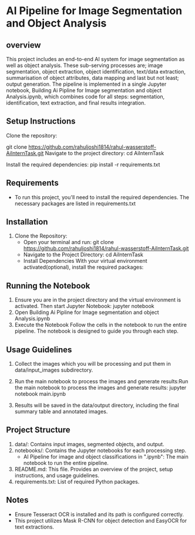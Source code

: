 # AI Pipeline for Image Segmentation and Object Analysis

## overview
This project includes an end-to-end AI system for image segmentation as well as object analysis. These sub-serving processes are; image segmentation, object extraction, object identification, text/data extraction, summarisation of object attributes, data mapping and last but not least; output generation.
The pipeline is implemented in a single Jupyter notebook, Building Ai Pipline for Image segmentation and object Analysis.ipynb, which combines code for all steps: segmentation, identification, text extraction, and final results integration.


## Setup Instructions
Clone the repository:

git clone https://github.com/rahuljoshi1814/rahul-wasserstoff-AiInternTask.git
Navigate to the project directory: cd AiInternTask

Install the required dependencies: pip install -r requirements.txt


## Requirements
- To run this project, you'll need to install the required dependencies. The necessary packages are listed in requirements.txt
## Installation
 1. Clone the Repository:
     - Open your terminal and run: git clone https://github.com/rahuljoshi1814/rahul-wasserstoff-AiInternTask.git
     - Navigate to the Project Directory: cd AiInternTask
     - Install Dependencies
          With your virtual environment activated(optional), install the required packages:

## Running the Notebook
 1. Ensure you are in the project directory and the virtual environment is activated. Then start Jupyter Notebook: jupyter notebook
 2. Open Building Ai Pipline for Image segmentation and object Analysis.ipynb
 3. Execute the Notebook
       Follow the cells in the notebook to run the entire pipeline. The notebook is designed to guide you through each step.
    
## Usage Guidelines
 1. Collect the images which you will be processing and put them in data/input_images subdirectory.

 2. Run the main notebook to process the images and generate results:Run the main notebook to process the images and generate results: jupyter notebook main.ipynb

 3. Results will be saved in the data/output directory, including the final summary table and annotated images.

## Project Structure
 1. data/: Contains input images, segmented objects, and output.
 2. notebooks/: Contains the Jupyter notebooks for each processing step.
    - AI Pipeline for image and object classifications in ".ipynb": The main notebook to run the entire pipeline.
 3. README.md: This file. Provides an overview of the project, setup instructions, and usage guidelines.
 4. requirements.txt: List of required Python packages.

## Notes
 - Ensure Tesseract OCR is installed and its path is configured correctly.
 - This project utilizes Mask R-CNN for object detection and EasyOCR for text extractions.
